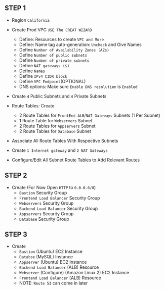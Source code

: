 ## STEP 1
- Region `California`
- Create Prod VPC `USE The CREAT WIZARD` 
    - Define: Resources to create `VPC and More`
    - Define: Name tag auto-generation: `Uncheck` and Give Names
    - Define `Number of Availability Zones (AZs)`
    - Define `Number of public subnets`
    - Define `Number of private subnets`
    - Define `NAT gateways ($)`
    - Define `Names`
    - Define `IPv4 CIDR block`
    - Define `VPC Endpoint`(OPTIONAL)
    - DNS options: Make sure `Enable DNS resolution` is `Enabled`

- Create `4` Public Subnets and `4` Private Subnets
- Route Tables: Create 
    - 2 Route Tables for `FrontEnd ALB`/`NAT Gateways` Subnets (1 Per Subnet)
    - 1 Route Table for `Webservers` Subnet
    - 2 Route Tables for `Appservers` Subnet
    - 2 Route Tables for `Database` Subnet

- Associate All Route Tables With Respective Subnets

- Create `1 Internet gateway` and `2 NAT Gateways`

- Configure/Edit All Subnet Route Tables to Add Relevant Routes

## STEP 2
- Create (For Now Open `HTTP` to `0.0.0.0/0`)
    - `Bastion` Security Group
    - `Frontend Load Balancer` Security Group
    - `Webservers` Security Group
    - `Backend Load Balancer` Security Group
    - `Appservers` Security Group
    - `Database` Security Group

## STEP 3
- Create
    - `Bastion` (Ubuntu) EC2 Instance
    - `Databse` (MySQL) Instance
    - `Appserver` (Ubuntu) EC2 Instance
    - `Backend Load Balancer` (ALB) Resource
    - `Webserver` (Configure) (Amazon Linux 2) EC2 Instance
    - `Frontend Load Balancer` (ALB) Resource
    - NOTE: `Route 53` can come in later

